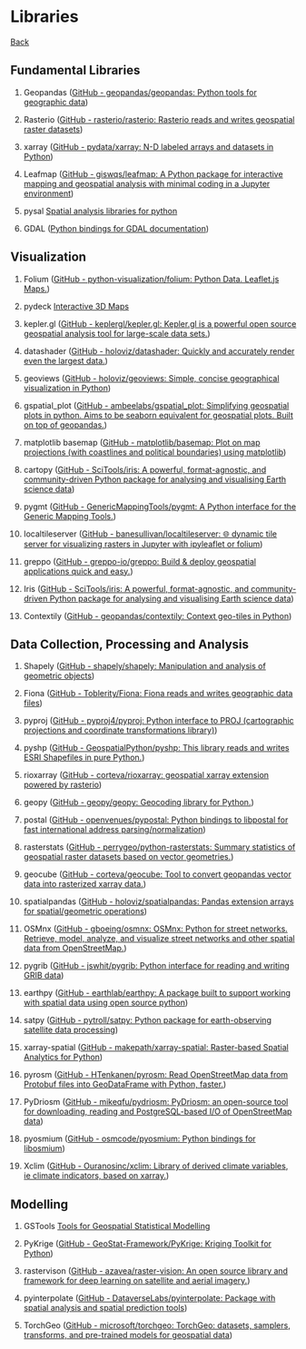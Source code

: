 # Libraries

[Back](index.md)

## Fundamental Libraries

1. Geopandas ([GitHub - geopandas/geopandas: Python tools for geographic data](https://github.com/geopandas/geopandas))

2. Rasterio ([GitHub - rasterio/rasterio: Rasterio reads and writes geospatial raster datasets](https://github.com/rasterio/rasterio))

3. xarray ([GitHub - pydata/xarray: N-D labeled arrays and datasets in Python](https://github.com/pydata/xarray))

4. Leafmap ([GitHub - giswqs/leafmap: A Python package for interactive mapping and geospatial analysis with minimal coding in a Jupyter environment](https://github.com/giswqs/leafmap))

5. pysal [Spatial analysis libraries for python](https://pysal.org/)

6. GDAL ([Python bindings for GDAL documentation](https://gdal.org/api/python_bindings.html))

## Visualization

1. Folium ([GitHub - python-visualization/folium: Python Data. Leaflet.js Maps.](https://github.com/python-visualization/folium))

2. pydeck [Interactive 3D Maps](https://github.com/visgl/deck.gl)

3. kepler.gl ([GitHub - keplergl/kepler.gl: Kepler.gl is a powerful open source geospatial analysis tool for large-scale data sets.](https://github.com/keplergl/kepler.gl))

4. datashader ([GitHub - holoviz/datashader: Quickly and accurately render even the largest data.](https://github.com/holoviz/datashader))

5. geoviews ([GitHub - holoviz/geoviews: Simple, concise geographical visualization in Python](https://github.com/holoviz/geoviews))

6. gspatial_plot ([GitHub - ambeelabs/gspatial_plot: Simplifying geospatial plots in python. Aims to be seaborn equivalent for geospatial plots. Built on top of geopandas.](https://github.com/ambeelabs/gspatial_plot/))

7. matplotlib basemap ([GitHub - matplotlib/basemap: Plot on map projections (with coastlines and political boundaries) using matplotlib](https://github.com/matplotlib/basemap))

8. cartopy ([GitHub - SciTools/iris: A powerful, format-agnostic, and community-driven Python package for analysing and visualising Earth science data](https://github.com/SciTools/iris))

9. pygmt ([GitHub - GenericMappingTools/pygmt: A Python interface for the Generic Mapping Tools.](https://github.com/GenericMappingTools/pygmt))

10. localtileserver ([GitHub - banesullivan/localtileserver: 🌐 dynamic tile server for visualizing rasters in Jupyter with ipyleaflet or folium](https://github.com/banesullivan/localtileserver))

11. greppo ([GitHub - greppo-io/greppo: Build &amp; deploy geospatial applications quick and easy.](https://github.com/greppo-io/greppo))

12. Iris ([GitHub - SciTools/iris: A powerful, format-agnostic, and community-driven Python package for analysing and visualising Earth science data](https://github.com/SciTools/iris))

13. Contextily ([GitHub - geopandas/contextily: Context geo-tiles in Python](https://github.com/geopandas/contextily))

## Data Collection, Processing and Analysis

1. Shapely ([GitHub - shapely/shapely: Manipulation and analysis of geometric objects](https://github.com/shapely/shapely))

2. Fiona ([GitHub - Toblerity/Fiona: Fiona reads and writes geographic data files](https://github.com/Toblerity/Fiona))

3. pyproj ([GitHub - pyproj4/pyproj: Python interface to PROJ (cartographic projections and coordinate transformations library)](https://github.com/pyproj4/pyproj))

4. pyshp ([GitHub - GeospatialPython/pyshp: This library reads and writes ESRI Shapefiles in pure Python.](https://github.com/GeospatialPython/pyshp))

5. rioxarray ([GitHub - corteva/rioxarray: geospatial xarray extension powered by rasterio](https://github.com/corteva/rioxarray))

6. geopy ([GitHub - geopy/geopy: Geocoding library for Python.](https://github.com/geopy/geopy))

7. postal ([GitHub - openvenues/pypostal: Python bindings to libpostal for fast international address parsing/normalization](https://github.com/openvenues/pypostal)) 

8. rasterstats ([GitHub - perrygeo/python-rasterstats: Summary statistics of geospatial raster datasets based on vector geometries.](https://github.com/perrygeo/python-rasterstats/)) 

9. geocube ([GitHub - corteva/geocube: Tool to convert geopandas vector data into rasterized xarray data.](https://github.com/corteva/geocube))

10. spatialpandas ([GitHub - holoviz/spatialpandas: Pandas extension arrays for spatial/geometric operations](https://github.com/holoviz/spatialpandas))

11. OSMnx ([GitHub - gboeing/osmnx: OSMnx: Python for street networks. Retrieve, model, analyze, and visualize street networks and other spatial data from OpenStreetMap.](https://github.com/gboeing/osmnx))

12. pygrib ([GitHub - jswhit/pygrib: Python interface for reading and writing GRIB data](https://github.com/jswhit/pygrib))

13. earthpy ([GitHub - earthlab/earthpy: A package built to support working with spatial data using open source python](https://github.com/earthlab/earthpy))

14. satpy ([GitHub - pytroll/satpy: Python package for earth-observing satellite data processing](https://github.com/pytroll/satpy))

15. xarray-spatial ([GitHub - makepath/xarray-spatial: Raster-based Spatial Analytics for Python](https://github.com/makepath/xarray-spatial))

16. pyrosm ([GitHub - HTenkanen/pyrosm: Read OpenStreetMap data from Protobuf files into GeoDataFrame with Python, faster.](https://github.com/HTenkanen/pyrosm))

17. PyDriosm ([GitHub - mikeqfu/pydriosm: PyDriosm: an open-source tool for downloading, reading and PostgreSQL-based I/O of OpenStreetMap data](https://github.com/mikeqfu/pydriosm))

18. pyosmium ([GitHub - osmcode/pyosmium: Python bindings for libosmium](https://github.com/osmcode/pyosmium))

19. Xclim ([GitHub - Ouranosinc/xclim: Library of derived climate variables, ie climate indicators, based on xarray.](https://github.com/Ouranosinc/xclim))

## Modelling

1. GSTools [Tools for Geospatial Statistical Modelling](https://github.com/GeoStat-Framework/GSTools)

2. PyKrige ([GitHub - GeoStat-Framework/PyKrige: Kriging Toolkit for Python](https://github.com/GeoStat-Framework/PyKrige))

3. rastervison ([GitHub - azavea/raster-vision: An open source library and framework for deep learning on satellite and aerial imagery.](https://github.com/azavea/raster-vision))

4. pyinterpolate ([GitHub - DataverseLabs/pyinterpolate: Package with spatial analysis and spatial prediction tools](https://github.com/DataverseLabs/pyinterpolate))

5. TorchGeo ([GitHub - microsoft/torchgeo: TorchGeo: datasets, samplers, transforms, and pre-trained models for geospatial data](https://github.com/microsoft/torchgeo))

